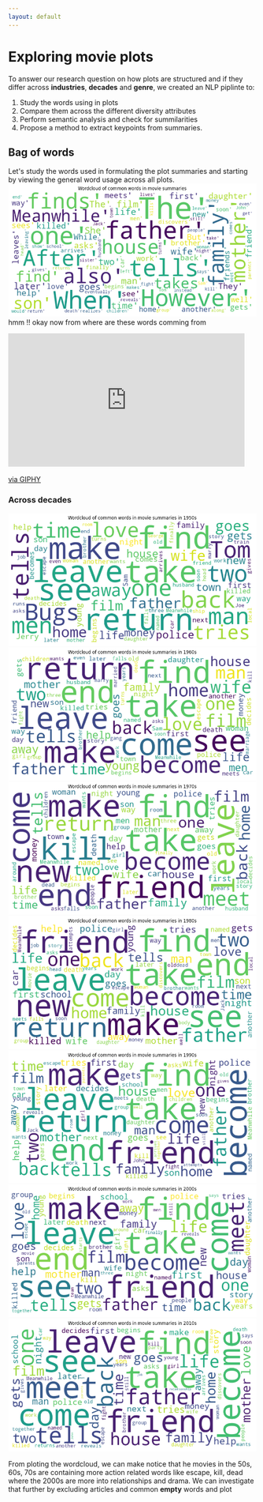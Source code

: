 ```yaml
---
layout: default
---
```

# Exploring movie plots
To answer our research question on how plots are structured and if they differ across **industries**, **decades** and **genre**, we created an NLP piplinte to: 
1. Study the words using in plots
2. Compare them across the different diversity attributes 
3. Perform semantic analysis and check for summilarities 
4. Propose a method to extract keypoints from summaries. 

## Bag of words
Let's study the words used in formulating the plot summaries and starting by viewing the general word usage across all plots. 
![word cloud all](assets/img/wordcloudall.png)
hmm !! okay now from where are these words comming from 
<iframe src="https://giphy.com/embed/7kFiPRhn3aDYs" width="480" height="270" frameBorder="0" class="giphy-embed" allowFullScreen></iframe><p><a href="https://giphy.com/gifs/mrw-oc-informs-7kFiPRhn3aDYs">via GIPHY</a></p>

### Across decades
![word cloud 50](assets/img/50sword.png)
![word cloud 60](assets/img/60sword.png)
![word cloud 70](assets/img/70swords.png)
![word cloud 80](assets/img/80words.png)
![word cloud 90](assets/img/90swords.png)
![word cloud 200](assets/img/2000swords.png)
![word cloud 2010](assets/img/2021sword.png)

From ploting the wordcloud, we can make notice that he movies in the 50s, 60s, 70s are containing more action related words like escape, kill, dead where the 2000s are more into relationships and drama. We can investigate that further by excluding articles and common **empty** words and plot